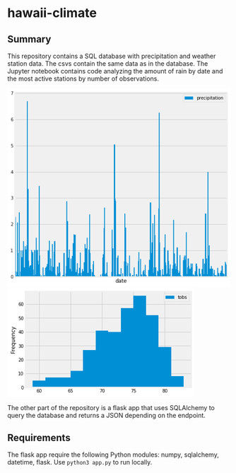 # hawaii-climate

## Summary
This repository contains a SQL database with precipitation and weather station data. The csvs contain the same data as in the database. The Jupyter notebook contains code analyzing the amount of rain by date and the most active stations by number of observations. 

![alt-text](https://raw.githubusercontent.com/jonathanpiech/hawaii-climate/master/precip.png "precipitation")
![alt-text](https://raw.githubusercontent.com/jonathanpiech/hawaii-climate/master/station.png "stations")

The other part of the repository is a flask app that uses SQLAlchemy to query the database and returns a JSON depending on the endpoint.

## Requirements
The flask app require the following Python modules: numpy, sqlalchemy, datetime, flask. Use `python3 app.py` to run locally.